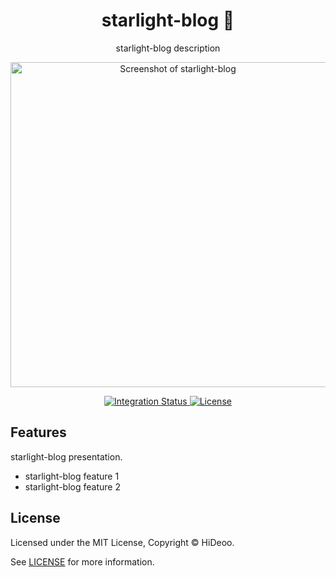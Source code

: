 <div align="center">
  <h1>starlight-blog 🚧</h1>
  <p>starlight-blog description</p>
  <p>
    <a href="https://dummyimage.com/520x350/121212/cdc8be.png&text=screenshot" title="Screenshot of starlight-blog">
      <img alt="Screenshot of starlight-blog" src="https://dummyimage.com/520x350/121212/cdc8be.png&text=screenshot" width="520" />
    </a>
  </p>
</div>

<div align="center">
  <a href="https://github.com/HiDeoo/starlight-blog/actions/workflows/integration.yml">
    <img alt="Integration Status" src="https://github.com/HiDeoo/starlight-blog/actions/workflows/integration.yml/badge.svg" />
  </a>
  <a href="https://github.com/HiDeoo/starlight-blog/blob/main/LICENSE">
    <img alt="License" src="https://badgen.net/github/license/HiDeoo/starlight-blog" />
  </a>
  <br />
</div>

## Features

starlight-blog presentation.

- starlight-blog feature 1
- starlight-blog feature 2

## License

Licensed under the MIT License, Copyright © HiDeoo.

See [LICENSE](https://github.com/HiDeoo/starlight-blog/blob/main/LICENSE) for more information.

